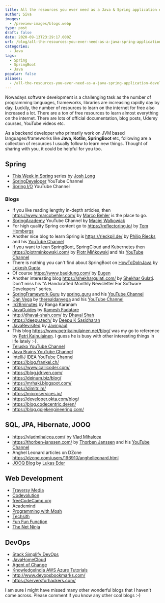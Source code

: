 ```yaml
---
title: All the resources you ever need as a Java & Spring application developer
author: Siva
images:
  - /preview-images/blogs.webp
type: post
draft: false
date: 2020-09-13T23:29:17.000Z
url: /blog/all-the-resources-you-ever-need-as-a-java-spring-application-developer/
categories:
  - Java
tags:
  - Spring
  - SpringBoot
  - Java
popular: false
aliases:
  - /all-the-resources-you-ever-need-as-a-java-spring-application-developer/
---
```


Nowadays software development is a challenging task as the number of programming languages, frameworks, libraries are increasing rapidly day by day.
Luckily, the number of resources to learn on the internet for free also increased a lot. There are a ton of free resources to learn almost everything on the internet.
There are lots of official documentation, blog posts, Udemy courses, YouTube videos etc.

<!--more-->


As a backend developer who primarily work on JVM based languages/frameworks like **Java, Kotlin, SpringBoot** etc, 
following are a collection of resources I usually follow to learn new things. Thought of sharing with you, it could be helpful for you too.

## Spring
* [This Week in Spring](https://spring.io/blog) series by [Josh Long](https://twitter.com/starbuxman) 
* [SpringDeveloper](https://www.youtube.com/channel/UC7yfnfvEUlXUIfm8rGLwZdA) YouTube Channel 
* [Spring I/O](https://www.youtube.com/channel/UCLMPXsvSrhNPN3i9h-u8PYg) YouTube Channel 

### Blogs
* If you like reading lengthy in-depth articles, then https://www.marcobehler.com/ by [Marco Behler](https://twitter.com/MarcoBehler) is the place to go.
* [SpringAcademy](https://www.youtube.com/c/springacademy) YouTube Channel by [Maciej Walkowiak](https://twitter.com/maciejwalkowiak)
* For high quality Spring content go to https://reflectoring.io/ by [Tom Hombergs](https://twitter.com/TomHombergs)
* Another nice blog to learn Spring is https://rieckpil.de/ by [Philip Riecks](https://twitter.com/rieckpil) 
and his [YouTube Channel](https://www.youtube.com/channel/UCEbZTcePN9QwMr1Lr1SED0Q)
* If you want to lean SpringBoot, SpringCloud and Kubernetes then https://piotrminkowski.com/ by [Piotr Mińkowski](https://twitter.com/piotr_minkowski) 
and his [YouTube Channel](https://www.youtube.com/channel/UCAieNgran7umupT_D50KaGw)
* There is nothing you can't find about SpringBoot on [HowToDoInJava](https://howtodoinjava.com/) by [Lokesh Gupta](https://twitter.com/HowToDoInJava)
* Of course https://www.baeldung.com/ by [Eugen](https://twitter.com/baeldung)
* Another interesting blog https://shekhargulati.com/ by [Shekhar Gulati](https://twitter.com/shekhargulati). 
Don't miss his "A Handcrafted Monthly Newsletter For Software Developers" series.
* [SpringFramework Guru](https://springframework.guru/) by [spring_guru](https://twitter.com/spring_guru) 
and his [YouTube Channel](https://www.youtube.com/channel/UCrXb8NaMPQCQkT8yMP_hSkw)
* [Dan Vega](https://www.danvega.dev/) by [therealdanvega](https://twitter.com/therealdanvega) 
and his [YouTube Channel](https://www.youtube.com/user/danvegadotorg)
* [In28minutes](https://www.youtube.com/channel/UCLz7LG4YVi7_iyk4yOARcxA) by Ranga Karanam
* [JavaGuides](https://www.javaguides.net/) by [Ramesh Fadatare](https://twitter.com/GuidesJava)
* http://dhaval-shah.com/ by [Dhaval Shah](https://twitter.com/dhaval201279)
* https://deepu.tech/ by [Deepu K Sasidharan](https://twitter.com/deepu105)
* [JavaRevisited](https://medium.com/javarevisited) by [Javinpaul](https://twitter.com/javinpaul)
* This blog https://www.petrikainulainen.net/blog/ was my go to reference by [Petri Kainulainen](https://twitter.com/petrikainulaine).
I guess he is busy with other interesting things in life lately :-).
* [Telusko YouTube Channel](https://www.youtube.com/channel/UC59K-uG2A5ogwIrHw4bmlEg)
* [Java Brains YouTube Channel](https://www.youtube.com/channel/UCYt1sfh5464XaDBH0oH_o7Q)
* [IntelliJ IDEA YouTube Channel](https://www.youtube.com/channel/UC4ogdcPcIAOOMJktgBMhQnQ)
* https://blog.frankel.ch/
* https://www.callicoder.com/
* https://blog.jdriven.com/
* https://deinum.biz/blog/
* https://mrhaki.blogspot.com/
* https://dimitr.im/
* https://microservices.io/
* https://developer.okta.com/blog/
* https://blog.codecentric.de/en/
* https://blog.gojekengineering.com/

## SQL, JPA, Hibernate, JOOQ

* https://vladmihalcea.com/ by [Vlad Mihalcea](https://twitter.com/vlad_mihalcea)
* https://thorben-janssen.com/ by [Thorben Janssen](https://twitter.com/thjanssen123) and his [YouTube Channel](https://www.youtube.com/channel/UCYeDPubBiFCZXIOgGYoyADw)
* Anghel Leonard articles on DZone https://dzone.com/users/196910/anghelleonard.html
* [JOOQ Blog](https://blog.jooq.org/) by [Lukas Eder](https://twitter.com/lukaseder)

## Web Development

* [Traversy Media](https://www.youtube.com/channel/UC29ju8bIPH5as8OGnQzwJyA)
* [Codevolution](https://www.youtube.com/channel/UC80PWRj_ZU8Zu0HSMNVwKWw)
* [freeCodeCamp.org](https://www.youtube.com/channel/UC8butISFwT-Wl7EV0hUK0BQ)
* [Academind](https://www.youtube.com/channel/UCSJbGtTlrDami-tDGPUV9-w)
* [Programming with Mosh](https://www.youtube.com/channel/UCWv7vMbMWH4-V0ZXdmDpPBA)
* [Techsith](https://www.youtube.com/channel/UCbGZKLIHpox2l0whz6_RYyg)
* [Fun Fun Function](https://www.youtube.com/channel/UCO1cgjhGzsSYb1rsB4bFe4Q)
* [The Net Ninja](https://www.youtube.com/c/TheNetNinja/)

## DevOps

* [Stack Simplify DevOps](https://www.youtube.com/c/StackSimplify/videos)
* [JavaHomeCloud](https://www.youtube.com/c/JavaHomeCloud/videos)
* [Agent of Change](https://www.youtube.com/c/AgentofChange-RajdeepSaha/videos)
* [KnowledgeIndia AWS Azure Tutorials](https://www.youtube.com/channel/UCzpHRBVnkzBfSsXostYuW1g)
* http://www.devopsbookmarks.com/
* https://serversforhackers.com/

I am sure I might have missed many other wonderful blogs that I haven't come across.
Please comment if you know any other cool blogs :-)
